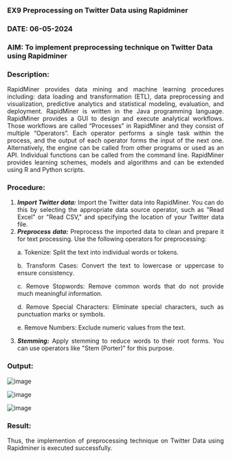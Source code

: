 ### EX9 Preprocessing on Twitter Data using Rapidminer
### DATE: 06-05-2024
### AIM: To implement preprocessing technique on Twitter Data using Rapidminer
### Description: 
<div align = "justify">
RapidMiner provides data mining and machine learning procedures including: data loading and transformation (ETL), data preprocessing and visualization, 
predictive analytics and statistical modeling, evaluation, and deployment. RapidMiner is written in the Java programming language. 
RapidMiner provides a GUI to design and execute analytical workflows. Those workflows are called “Processes” in RapidMiner and they consist of multiple “Operators”. 
Each operator performs a single task within the process, and the output of each operator forms the input of the next one. Alternatively, the engine can be called from 
other programs or used as an API. Individual functions can be called from the command line. 
RapidMiner provides learning schemes, models and algorithms and can be extended using R and Python scripts.

### Procedure:
1) ***Import Twitter data:*** Import the Twitter data into RapidMiner. You can do this by selecting the appropriate
data source operator, such as "Read Excel" or "Read CSV," and specifying the location of your Twitter data
file.
2) ***Preprocess data:*** Preprocess the imported data to clean and prepare it for text processing. Use the following
operators for preprocessing:
    <p>a. Tokenize: Split the text into individual words or tokens.
    <p>b. Transform Cases: Convert the text to lowercase or uppercase to ensure consistency.
    <p>c. Remove Stopwords: Remove common words that do not provide much meaningful information.
    <p>d. Remove Special Characters: Eliminate special characters, such as punctuation marks or symbols.
    <p>e. Remove Numbers: Exclude numeric values from the text.
3) ***Stemming:*** Apply stemming to reduce words to their root forms. You can use operators like "Stem (Porter)"
for this purpose.


### Output:

![image](https://github.com/MaithreyanDinakaran/WDM_EXP9/assets/119104032/c7569f5b-deb2-48ce-88f2-9a041400ee40)


![image](https://github.com/MaithreyanDinakaran/WDM_EXP9/assets/119104032/f2db927e-89db-44d1-9a1b-10fbbaa65b53)



![image](https://github.com/MaithreyanDinakaran/WDM_EXP9/assets/119104032/4e0d7778-805d-489b-a172-77bf0f87c74a)

### Result:
Thus, the implemention of preprocessing technique on Twitter Data using Rapidminer is executed successfully.
